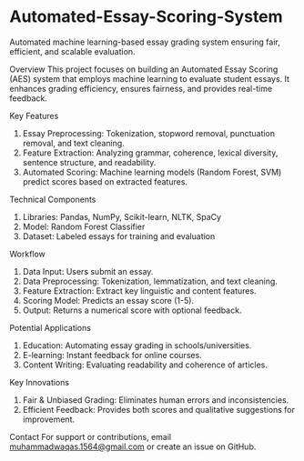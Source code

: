 # Automated-Essay-Scoring-System
Automated machine learning-based essay grading system ensuring fair, efficient, and scalable evaluation.


Overview
This project focuses on building an Automated Essay Scoring (AES) system that employs machine learning to evaluate student essays. It enhances grading efficiency, ensures fairness, and provides real-time feedback.

Key Features
  1. Essay Preprocessing: Tokenization, stopword removal, punctuation removal, and text cleaning.
  2. Feature Extraction: Analyzing grammar, coherence, lexical diversity, sentence structure, and readability.
  3. Automated Scoring: Machine learning models (Random Forest, SVM) predict scores based on extracted features.

Technical Components
  1. Libraries: Pandas, NumPy, Scikit-learn, NLTK, SpaCy
  2. Model: Random Forest Classifier
  3. Dataset: Labeled essays for training and evaluation

Workflow
  1. Data Input: Users submit an essay.
  2. Data Preprocessing: Tokenization, lemmatization, and text cleaning.
  3. Feature Extraction: Extract key linguistic and content features.
  4. Scoring Model: Predicts an essay score (1-5).
  5. Output: Returns a numerical score with optional feedback.

Potential Applications
  1. Education: Automating essay grading in schools/universities.
  2. E-learning: Instant feedback for online courses.
  3. Content Writing: Evaluating readability and coherence of articles.

Key Innovations
  1. Fair & Unbiased Grading: Eliminates human errors and inconsistencies.
  2. Efficient Feedback: Provides both scores and qualitative suggestions for improvement.

Contact
  For support or contributions, email muhammadwaqas.1564@gmail.com or create an issue on GitHub.
